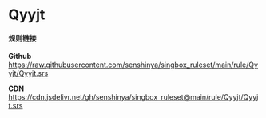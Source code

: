 # Qyyjt

#### 规则链接

**Github**
https://raw.githubusercontent.com/senshinya/singbox_ruleset/main/rule/Qyyjt/Qyyjt.srs

**CDN**
https://cdn.jsdelivr.net/gh/senshinya/singbox_ruleset@main/rule/Qyyjt/Qyyjt.srs